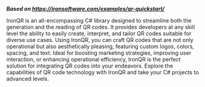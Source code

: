 ***Based on <https://ironsoftware.com/examples/qr-quickstart/>***

IronQR is an all-encompassing C# library designed to streamline both the generation and the reading of QR codes. It provides developers at any skill level the ability to easily create, interpret, and tailor QR codes suitable for diverse use cases. Using IronQR, you can craft QR codes that are not only operational but also aesthetically pleasing, featuring custom logos, colors, spacing, and text. Ideal for boosting marketing strategies, improving user interaction, or enhancing operational efficiency, IronQR is the perfect solution for integrating QR codes into your endeavors. Explore the capabilities of QR code technology with IronQR and take your C# projects to advanced levels.